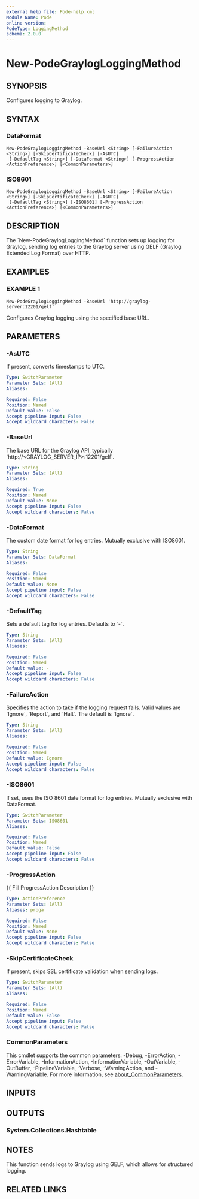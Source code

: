 ```yaml
---
external help file: Pode-help.xml
Module Name: Pode
online version:
PodeType: LoggingMethod
schema: 2.0.0
---
```


# New-PodeGraylogLoggingMethod

## SYNOPSIS
Configures logging to Graylog.

## SYNTAX

### DataFormat
```
New-PodeGraylogLoggingMethod -BaseUrl <String> [-FailureAction <String>] [-SkipCertificateCheck] [-AsUTC]
 [-DefaultTag <String>] [-DataFormat <String>] [-ProgressAction <ActionPreference>] [<CommonParameters>]
```

### ISO8601
```
New-PodeGraylogLoggingMethod -BaseUrl <String> [-FailureAction <String>] [-SkipCertificateCheck] [-AsUTC]
 [-DefaultTag <String>] [-ISO8601] [-ProgressAction <ActionPreference>] [<CommonParameters>]
```

## DESCRIPTION
The \`New-PodeGraylogLoggingMethod\` function sets up logging for Graylog, sending log entries to the Graylog server using GELF (Graylog Extended Log Format) over HTTP.

## EXAMPLES

### EXAMPLE 1
```
New-PodeGraylogLoggingMethod -BaseUrl 'http://graylog-server:12201/gelf'
```

Configures Graylog logging using the specified base URL.

## PARAMETERS

### -AsUTC
If present, converts timestamps to UTC.

```yaml
Type: SwitchParameter
Parameter Sets: (All)
Aliases:

Required: False
Position: Named
Default value: False
Accept pipeline input: False
Accept wildcard characters: False
```

### -BaseUrl
The base URL for the Graylog API, typically \`http://\<GRAYLOG_SERVER_IP\>:12201/gelf\`.

```yaml
Type: String
Parameter Sets: (All)
Aliases:

Required: True
Position: Named
Default value: None
Accept pipeline input: False
Accept wildcard characters: False
```

### -DataFormat
The custom date format for log entries.
Mutually exclusive with ISO8601.

```yaml
Type: String
Parameter Sets: DataFormat
Aliases:

Required: False
Position: Named
Default value: None
Accept pipeline input: False
Accept wildcard characters: False
```

### -DefaultTag
Sets a default tag for log entries.
Defaults to \`-\`.

```yaml
Type: String
Parameter Sets: (All)
Aliases:

Required: False
Position: Named
Default value: -
Accept pipeline input: False
Accept wildcard characters: False
```

### -FailureAction
Specifies the action to take if the logging request fails.
Valid values are \`Ignore\`, \`Report\`, and \`Halt\`.
The default is \`Ignore\`.

```yaml
Type: String
Parameter Sets: (All)
Aliases:

Required: False
Position: Named
Default value: Ignore
Accept pipeline input: False
Accept wildcard characters: False
```

### -ISO8601
If set, uses the ISO 8601 date format for log entries.
Mutually exclusive with DataFormat.

```yaml
Type: SwitchParameter
Parameter Sets: ISO8601
Aliases:

Required: False
Position: Named
Default value: False
Accept pipeline input: False
Accept wildcard characters: False
```

### -ProgressAction
{{ Fill ProgressAction Description }}

```yaml
Type: ActionPreference
Parameter Sets: (All)
Aliases: proga

Required: False
Position: Named
Default value: None
Accept pipeline input: False
Accept wildcard characters: False
```

### -SkipCertificateCheck
If present, skips SSL certificate validation when sending logs.

```yaml
Type: SwitchParameter
Parameter Sets: (All)
Aliases:

Required: False
Position: Named
Default value: False
Accept pipeline input: False
Accept wildcard characters: False
```

### CommonParameters
This cmdlet supports the common parameters: -Debug, -ErrorAction, -ErrorVariable, -InformationAction, -InformationVariable, -OutVariable, -OutBuffer, -PipelineVariable, -Verbose, -WarningAction, and -WarningVariable. For more information, see [about_CommonParameters](http://go.microsoft.com/fwlink/?LinkID=113216).

## INPUTS

## OUTPUTS

### System.Collections.Hashtable
## NOTES
This function sends logs to Graylog using GELF, which allows for structured logging.

## RELATED LINKS
